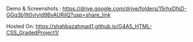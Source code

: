 Demo & Screenshots : https://drive.google.com/drive/folders/15rhxDfsD-GGq3b1lt0ylvld9BvAURilQ?usp=share_link

Hosted On: https://shahbazahmad1.github.io/G4A5_HTML-CSS_GradedProject1/
